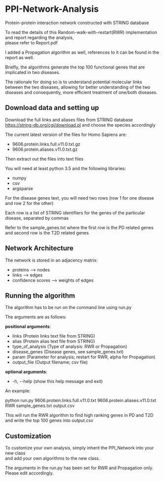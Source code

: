 # PPI-Network-Analysis
Protein-protein interaction network constructed with STRING database

To read the details of this Random-walk-with-restart(RWR) implementation and report regarding the analysis,<br/> please refer to Report.pdf

I added a Propagation algorithm as well, references to it can be found in the report as well.

Briefly, the algorithms generate the top 100 functional genes that are implicated in two diseases.

The rationale for doing so is to understand potential molecular links between the two diseases, allowing for better understanding of the two diseases and consequently, more efficient treatment of one/both diseases.

## Download data and setting up
Download the full links and aliases files from STRING database https://string-db.org/cgi/download.pl and choose the species accordingly

The current latest version of the files for Homo Sapiens are:

- 9606.protein.links.full.v11.0.txt.gz
- 9606.protein.aliases.v11.0.txt.gz

Then extract out the files into text files

You will need at least python 3.5 and the following libraries:
- numpy
- csv
- argsparse

For the disease genes text, you will need two rows (row 1 for one disease and row 2 for the other)

Each row is a list of STRING identifiers for the genes of the particular disease, separated by commas

Refer to the sample_genes.txt where the first row is the PD related genes and second row is the T2D related genes

## Network Architecture

The network is stored in an adjacency matrix:
- proteins --> nodes
- links --> edges
- confidence scores --> weights of edges

## Running the algorithm
The algorithm has to be run on the command line using run.py

The arguments are as follows:

**positional arguments**:
- links (Protein links text file from STRING)
- alias (Protein alias text file from STRING)
- type_of_analysis (Type of analysis: RWR or Propagation)
- disease_genes (Disease genes, see sample_genes.txt)
- param (Parameter for analysis; restart for RWR, alpha for Propagation)
- output_file (Output filename; csv file)

**optional arguments**:
- -h, --help (show this help message and exit)
  
An example:

python run.py 9606.protein.links.full.v11.0.txt 9606.protein.aliases.v11.0.txt RWR sample_genes.txt output.csv

This will run the RWR algorithm to find high ranking genes in PD and T2D and write the top 100 genes into output.csv

## Customization
To customize your own analysis, simply inherit the PPI_Network into your new class <br/> and add your own algorithms to the new class.

The arguments in the run.py has been set for RWR and Propagation only. Please edit accordingly.
